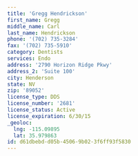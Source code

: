```yaml
---
title: 'Gregg Hendrickson'
first_name: Gregg
middle_name: Carl
last_name: Hendrickson
phone: '(702) 735-3284'
fax: '(702) 735-5910'
category: Dentists
services: Endo
address: '2790 Horizon Ridge Pkwy'
address_2: 'Suite 100'
city: Henderson
state: NV
zip: '89052'
license_type: DDS
license_number: '2681'
license_status: Active
license_expiration: 6/30/15
_geoloc:
  lng: -115.09895
  lat: 35.979863
id: d61dbebd-d05b-4506-9b02-3f6ff93f5830
---
```

